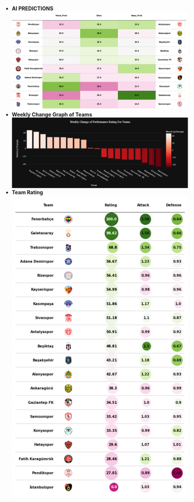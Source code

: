 - **AI PREDICTIONS** 
![](prediction.png)
- **Weekly Change Graph of Teams**
![](wk_chance_10.png)
- **Team Rating**
![](team_rating.png)
